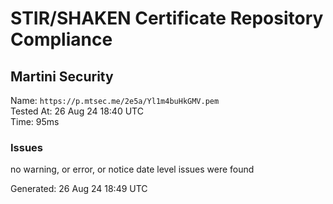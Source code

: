 # STIR/SHAKEN Certificate Repository Compliance

## Martini Security

Name: `https://p.mtsec.me/2e5a/Yl1m4buHkGMV.pem`\
Tested At: 26 Aug 24 18:40 UTC\
Time: 95ms

### Issues

no warning, or error, or notice date level issues were found

Generated: 26 Aug 24 18:49 UTC